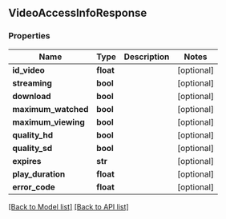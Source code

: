 ## VideoAccessInfoResponse

### Properties
Name | Type | Description | Notes
------------ | ------------- | ------------- | -------------
**id_video** | **float** |  | [optional] 
**streaming** | **bool** |  | [optional] 
**download** | **bool** |  | [optional] 
**maximum_watched** | **bool** |  | [optional] 
**maximum_viewing** | **bool** |  | [optional] 
**quality_hd** | **bool** |  | [optional] 
**quality_sd** | **bool** |  | [optional] 
**expires** | **str** |  | [optional] 
**play_duration** | **float** |  | [optional] 
**error_code** | **float** |  | [optional] 

[[Back to Model list]](#documentation-for-models) [[Back to API list]](#documentation-for-api-endpoints)


